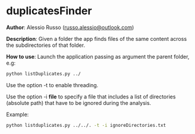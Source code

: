 # duplicatesFinder

**Author**: Alessio Russo (russo.alessio@outlook.com)

**Description**: Given a folder the app finds files of the same content across the subdirectories of that folder.

**How to use**: Launch the application passing as argument the parent folder, e.g:

```sh
python listDuplicates.py ../
```

Use the option -t to enable threading. 

Use the option -i __file__ to specify a file that includes a list of directories (absolute path) that have to be ignored during the analysis.

Example:

```sh
python listduplicates.py ../../. -t -i ignoreDirectories.txt
```
